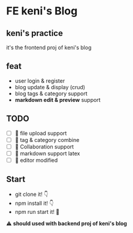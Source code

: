 # FE keni's Blog

## keni's practice

it's the frontend proj of keni's blog

## feat

+ user login & register
+ blog update & display (crud)
+ blog tags & category support
+ **markdown edit & preview** support

## TODO

+ [ ] 🚧 file upload support
+ [ ] 🚧 tag & category combine
+ [ ] 🚧 Collaboration support
+ [ ] 🚧 markdown support latex
+ [ ] 🚧 editor modified

## Start

+ git clone it! 👇
+ npm install it! 👇
+ npm run start it! 🥳

⚠️ **should used with backend proj of keni's blog**
